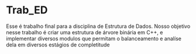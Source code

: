# Trab_ED
Esse é trabalho final para a disciplina de Estrutura de Dados. Nosso objetivo nesse trabalho é criar uma estrutura de árvore binária em C++, e implementar diversos
modulos que permitam o balanceamento e analíse dela em diversos estágios de completitude
